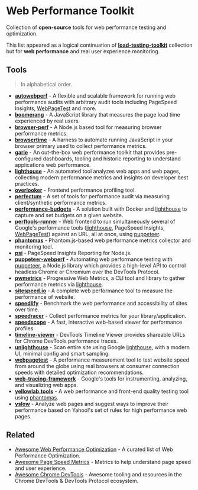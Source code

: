 # Web Performance Toolkit

Collection of __open-source__ tools for web performance testing and optimization.

This list appeared as a logical continuation of [__load-testing-toolkit__](https://github.com/aliesbelik/load-testing-toolkit) collection but for __web performance__ and real user experience monitoring.

## Tools

> In alphabetical order.

* [__autowebperf__](https://github.com/GoogleChromeLabs/AutoWebPerf) - A flexible and scalable framework for running web performance audits with arbitrary audit tools including PageSpeed Insights, [WebPageTest](https://github.com/WPO-Foundation/webpagetest) and more.
* [__boomerang__](https://github.com/akamai/boomerang) - A JavaScript library that measures the page load time experienced by real users.
* [__browser-perf__](https://github.com/axemclion/browser-perf) - A Node.js based tool for measuring browser performance metrics.
* [__browsertime__](https://github.com/sitespeedio/browsertime) - A harness to automate running JavaScript in your browser primary used to collect performance metrics.
* [__garie__](https://github.com/boyney123/garie) - An out-the-box web performance toolkit that provides pre-configured dashboards, tooling and historic reporting to understand applications web performance.
* [__lighthouse__](https://github.com/GoogleChrome/lighthouse) - An automated tool analyzes web apps and web pages, collecting modern performance metrics and insights on developer best practices.
* [__overlooker__](https://github.com/overlookerjs/overlooker) - Frontend performance profiling tool.
* [__perfectum__](https://github.com/Tinkoff/perfectum) - A set of tools for performance audit via measuring client/synthetic performance metrics.
* [__performance-budgets__](https://github.com/boyney123/performance-budgets) - A solution built with Docker and [lighthouse](https://github.com/GoogleChrome/lighthouse) to capture and set budgets on a given website.
* [__perftools-runner__](https://github.com/GoogleChromeLabs/perftools-runner) - Web frontend to run simultaneously several of Google's performance tools ([lighthouse](https://github.com/GoogleChrome/lighthouse), PageSpeed Insights, [WebPageTest](https://github.com/WPO-Foundation/webpagetest)) against an URL, all at once, using [puppeteer](https://github.com/puppeteer/puppeteer).
* [__phantomas__](https://github.com/macbre/phantomas) - Phantom.js-based web performance metrics collector and monitoring tool.
* [__psi__](https://github.com/GoogleChromeLabs/psi) - PageSpeed Insights Reporting for Node.js.
* [__puppeteer-webperf__](https://github.com/addyosmani/puppeteer-webperf) - Automating web performance testing with [puppeteer](https://github.com/puppeteer/puppeteer), a Node.js library which provides a high-level API to control headless Chrome or Chromium over the DevTools Protocol.
* [__pwmetrics__](https://github.com/paulirish/pwmetrics) - Progressive Web Metrics, a CLI tool and library to gather performance metrics via [lighthouse](https://github.com/GoogleChrome/lighthouse).
* [__sitespeed.io__](https://github.com/sitespeedio/sitespeed.io) - A complete web performance tool to measure the performance of website.
* [__speedlify__](https://github.com/zachleat/speedlify) - Benchmark the web performance and accessibility of sites over time.
* [__speedracer__](https://github.com/speedracer/speedracer) - Collect performance metrics for your library/application.
* [__speedscope__](https://github.com/jlfwong/speedscope) - A fast, interactive web-based viewer for performance profiles.
* [__timeline-viewer__](https://github.com/ChromeDevTools/timeline-viewer) - DevTools Timeline Viewer provides shareable URLs for Chrome DevTools performance traces.
* [__unlighthouse__](https://github.com/harlan-zw/unlighthouse) - Scan entire site using Google [lighthouse](https://github.com/GoogleChrome/lighthouse), with a modern UI, minimal config and smart sampling.
* [__webpagetest__](https://github.com/WPO-Foundation/webpagetest) - A performance measurement tool to test website speed from around the globe using real browsers at consumer connection speeds with detailed optimization recommendations.
* [__web-tracing-framework__](https://github.com/google/tracing-framework) - Google's tools for instrumenting, analyzing, and visualizing web apps.
* [__yellowlab.tools__](https://github.com/YellowLabTools/YellowLabTools) - A web performance and front-end quality testing tool using [phantomas](https://github.com/macbre/phantomas).
* [__yslow__](https://github.com/marcelduran/yslow) - Analyze web pages and suggest ways to improve their performance based on Yahoo!'s set of rules for high performance web pages.

## Related

* [Awesome Web Performance Optimization](https://github.com/davidsonfellipe/awesome-wpo) - A curated list of Web Performance Optimization.
* [Awesome Page Speed Metrics](https://github.com/csabapalfi/awesome-pagespeed-metrics) - Metrics to help understand page speed and user experience.
* [Awesome Chrome DevTools](https://github.com/ChromeDevTools/awesome-chrome-devtools) - Awesome tooling and resources in the Chrome DevTools & DevTools Protocol ecosystem.
